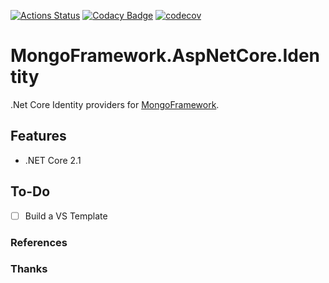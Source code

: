 [![Actions Status](https://github.com/JohnCampionJr/MiniScaffoldCSharp/workflows/.NET%20Core%20Coverage%20(Ubuntu)/badge.svg)](https://github.com/JohnCampionJr/MiniScaffoldCSharp/actions)
[![Codacy Badge](https://app.codacy.com/project/badge/Grade/f2cec74cb05346b88e9bb54488198c54)](https://www.codacy.com/gh/JohnCampionJr/MiniScaffoldCSharp/dashboard?utm_source=github.com&amp;utm_medium=referral&amp;utm_content=JohnCampionJr/MiniScaffoldCSharp&amp;utm_campaign=Badge_Grade)
[![codecov](https://codecov.io/gh/JohnCampionJr/MiniScaffoldCSharp/branch/main/graph/badge.svg?token=OIGAKLPE23)](undefined)

# MongoFramework.AspNetCore.Identity
.Net Core Identity providers for [MongoFramework](https://github.com/TurnerSoftware/MongoFramework).

## Features
- .NET Core 2.1

## To-Do

- [ ] Build a VS Template 

### References 

### Thanks

